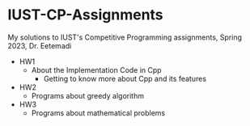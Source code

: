 # IUST-CP-Assignments

My solutions to IUST's Competitive Programming assignments, Spring 2023, Dr. Eetemadi

- HW1
  - About the Implementation Code in Cpp
    - Getting to know more about Cpp and its features
- HW2
  - Programs about greedy algorithm
- HW3
  - Programs about mathematical problems
